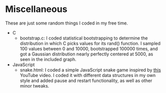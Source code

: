 # Miscellaneous
These are just some random things I coded in my free time.

- C
  - bootstrap.c: I coded statistical bootstrapping to determine the distribution in which C picks values for its rand() function. 
    I sampled 100 values between 0 and 10000, bootstrapped 100000 times, and got a Gaussian distribution nearly perfectly centered 
    at 5000, as seen in the included graph.
- JavaScript
  - snake.html: I coded a simple JavaScript snake game inspired by [this](https://www.youtube.com/watch?v=xGmXxpIj6vs) YouTube video. I       coded it with different data structures in my own style and added pause and     restart functionality, as well as other minor tweaks.

